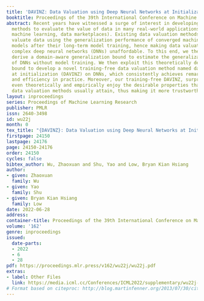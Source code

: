 ```yaml
---
title: 'DAVINZ: Data Valuation using Deep Neural Networks at Initialization'
booktitle: Proceedings of the 39th International Conference on Machine Learning
abstract: Recent years have witnessed a surge of interest in developing trustworthy
  methods to evaluate the value of data in many real-world applications (e.g., collaborative
  machine learning, data marketplaces). Existing data valuation methods typically
  valuate data using the generalization performance of converged machine learning
  models after their long-term model training, hence making data valuation on large
  complex deep neural networks (DNNs) unaffordable. To this end, we theoretically
  derive a domain-aware generalization bound to estimate the generalization performance
  of DNNs without model training. We then exploit this theoretically derived generalization
  bound to develop a novel training-free data valuation method named data valuation
  at initialization (DAVINZ) on DNNs, which consistently achieves remarkable effectiveness
  and efficiency in practice. Moreover, our training-free DAVINZ, surprisingly, can
  even theoretically and empirically enjoy the desirable properties that training-based
  data valuation methods usually attain, thus making it more trustworthy in practice.
layout: inproceedings
series: Proceedings of Machine Learning Research
publisher: PMLR
issn: 2640-3498
id: wu22j
month: 0
tex_title: "{DAVINZ}: Data Valuation using Deep Neural Networks at Initialization"
firstpage: 24150
lastpage: 24176
page: 24150-24176
order: 24150
cycles: false
bibtex_author: Wu, Zhaoxuan and Shu, Yao and Low, Bryan Kian Hsiang
author:
- given: Zhaoxuan
  family: Wu
- given: Yao
  family: Shu
- given: Bryan Kian Hsiang
  family: Low
date: 2022-06-28
address:
container-title: Proceedings of the 39th International Conference on Machine Learning
volume: '162'
genre: inproceedings
issued:
  date-parts:
  - 2022
  - 6
  - 28
pdf: https://proceedings.mlr.press/v162/wu22j/wu22j.pdf
extras:
- label: Other Files
  link: https://media.icml.cc/Conferences/ICML2022/supplementary/wu22j-supp.zip
# Format based on citeproc: http://blog.martinfenner.org/2013/07/30/citeproc-yaml-for-bibliographies/
---
```

